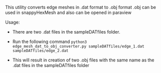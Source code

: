 This utility converts edge meshes in .dat format to .obj format
.obj can be used in snappyHexMesh and also can be opened in paraview

Usage:
- There are two .dat files in the sampleDATfiles folder.

- Run the following command
`python3 edge_mesh_dat_to_obj_converter.py sampleDATfiles/edge_1.dat sampleDATfiles/edge_2.dat`

- This will result in creation of two .obj files with the same name as the .dat files in the sampleDATfiles folder


